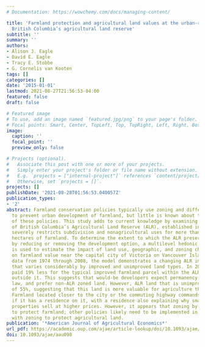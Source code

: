 ```yaml
---
# Documentation: https://wowchemy.com/docs/managing-content/

title: 'Farmland protection and agricultural land values at the urban-rural fringe:
  British Columbia’s agricultural land reserve'
subtitle: ''
summary: ''
authors:
- Alison J. Eagle
- David E. Eagle
- Tracy E. Stobbe
- G. Cornelis van Kooten
tags: []
categories: []
date: '2015-01-01'
lastmod: 2021-08-27T21:56:53-04:00
featured: false
draft: false

# Featured image
# To use, add an image named `featured.jpg/png` to your page's folder.
# Focal points: Smart, Center, TopLeft, Top, TopRight, Left, Right, BottomLeft, Bottom, BottomRight.
image:
  caption: ''
  focal_point: ''
  preview_only: false

# Projects (optional).
#   Associate this post with one or more of your projects.
#   Simply enter your project's folder or file name without extension.
#   E.g. `projects = ["internal-project"]` references `content/project/deep-learning/index.md`.
#   Otherwise, set `projects = []`.
projects: []
publishDate: '2021-08-28T01:56:53.040057Z'
publication_types:
- '2'
abstract: Farmland conservation policies typically use zoning and differentiated taxes
  to prevent urban development of farmland, but little is known about the effectiveness
  of these policies. This study adds to current knowledge by examining the impact
  of British Columbia’s Agricultural Land Reserve (ALR), established in 1973, which
  severely restricts subdivision and nonagricultural uses for more than 4.7 million
  hectares of farmland. To determine the extent to which the ALR preserves farmland
  by reducing or removing the development option, a multilevel hedonic pricing model
  is used to estimate the impact of land use, geographic, and zoning characteristics
  on farmland value near the capital city of Victoria on Vancouver Island. Using sales
  data from 1974 through 2008, the model demonstrates a changing ALR impact over time
  that varies considerably by improved and unimproved land types. In 2008, landowners
  paid 19% less for the typical improved farmland parcel within the ALR versus that
  outside it. This suggests that would-be developers expect permanency in the zoning
  law, and prefer non-ALR zoned land. However, ALR land that is unimproved has a premium
  of 55%, suggesting that this land is more valuable for agriculture than for development.
  Farmland located closer to the city or the commuting highway commands a premium
  if it has a residence on it, with a residence also explaining why smaller agricultural
  properties sell at higher prices. However, it appears that zoning by itself is insufﬁcient
  to protect farmland; other policies likely need to be implemented in conjunction
  with zoning to protect agricultural land.
publication: '*American Journal of Agricultural Economics*'
url_pdf: https://academic.oup.com/ajae/article-lookup/doi/10.1093/ajae/aau098
doi: 10.1093/ajae/aau098
---
```

